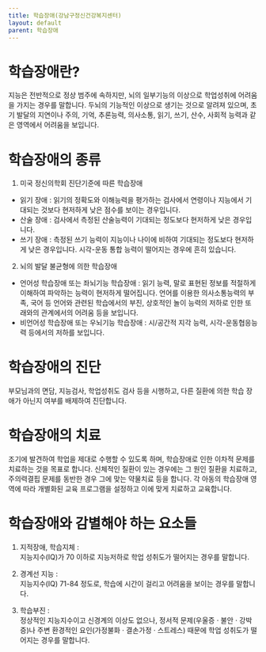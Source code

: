 ```yaml
---
title: 학습장애(강남구정신건강복지센터)
layout: default
parent: 학습장애
---
```

# 학습장애란?
지능은 전반적으로 정상 범주에 속하지만, 뇌의 일부기능의 이상으로 학업성취에 어려움을 가지는 경우를 말합니다. 두뇌의 기능적인 이상으로 생기는 것으로 알려져 있으며, 초기 발달의 지연이나 주의, 기억, 추론능력, 의사소통, 읽기, 쓰기, 산수, 사회적 능력과 같은 영역에서 어려움을 보입니다.

# 학습장애의 종류
1) 미국 정신의학회 진단기준에 따른 학습장애
- 읽기 장애 : 읽기의 정확도와 이해능력을 평가하는 검사에서 연령이나 지능에서 기대되는 것보다 현저하게 낮은 점수를 보이는 경우입니다.
- 산술 장애 : 검사에서 측정된 산술능력이 기대되는 정도보다 현저하게 낮은 경우입니다.
- 쓰기 장애 : 측정된 쓰기 능력이 지능이나 나이에 비하여 기대되는 정도보다 현저하게 낮은 경우입니다. 시각-운동 통합 능력이 떨어지는 경우에 흔히 있습니다.

2) 뇌의 발달 불균형에 의한 학습장애
- 언어성 학습장애 또는 좌뇌기능 학습장애 : 읽기 능력, 말로 표현된 정보를 적절하게 이해하여 파악하는 능력이 현저하게 떨어집니다. 언어를 이용한 의사소통능력의 부족, 국어 등 언어와 관련된 학습에서의 부진, 상호적인 놀이 능력의 저하로 인한 또래와의 관계에서의 어려움 등을 보입니다.
- 비언어성 학습장애 또는 우뇌기능 학습장애 : 시/공간적 지각 능력, 시각-운동협응능력 등에서의 저하를 보입니다.

# 학습장애의 진단
부모님과의 면담, 지능검사, 학업성취도 검사 등을 시행하고, 다른 질환에 의한 학습 장애가 아닌지 여부를 배제하여 진단합니다.

# 학습장애의 치료
조기에 발견하여 학업을 제대로 수행할 수 있도록 하며, 학습장애로 인한 이차적 문제를 치료하는 것을 목표로 합니다. 신체적인 질환이 있는 경우에는 그 원인 질환을 치료하고, 주의력결핍 문제를 동반한 경우 그에 맞는 약물치료 등을 합니다. 각 아동의 학습장애 영역에 따라 개별화된 교육 프로그램을 설정하고 이에 맞게 치료하고 교육합니다.

# 학습장애와 감별해야 하는 요소들
1) 지적장애, 학습지체 :  
지능지수(IQ)가 70 이하로 지능저하로 학업 성취도가 떨어지는 경우를 말합니다.

2) 경계선 지능 :  
지능지수(IQ) 71-84 정도로, 학습에 시간이 걸리고 어려움을 보이는 경우를 말합니다.

3) 학습부진 :  
정상적인 지능지수이고 신경계의 이상도 없으나, 정서적 문제(우울증 · 불안 · 강박증)나 주변 환경적인 요인(가정불화 · 결손가정 · 스트레스) 때문에 학업 성취도가 떨어지는 경우를 말합니다.